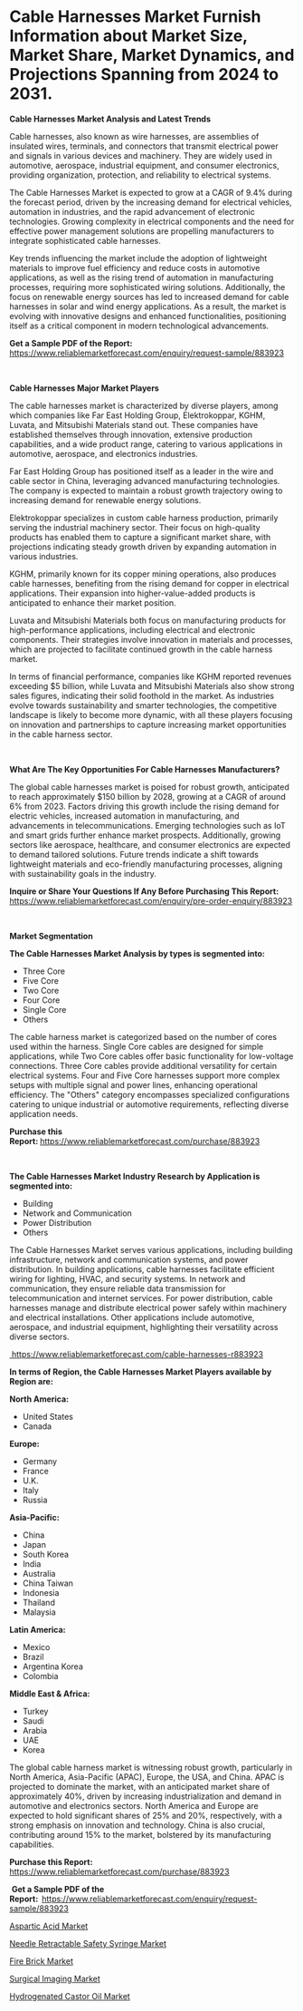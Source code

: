 <p><h1>Cable Harnesses Market Furnish Information about Market Size, Market Share, Market Dynamics, and Projections Spanning from 2024 to 2031.</h1></p><p><strong>Cable Harnesses Market Analysis and Latest Trends</strong></p>
<p><p>Cable harnesses, also known as wire harnesses, are assemblies of insulated wires, terminals, and connectors that transmit electrical power and signals in various devices and machinery. They are widely used in automotive, aerospace, industrial equipment, and consumer electronics, providing organization, protection, and reliability to electrical systems.</p><p>The Cable Harnesses Market is expected to grow at a CAGR of 9.4% during the forecast period, driven by the increasing demand for electrical vehicles, automation in industries, and the rapid advancement of electronic technologies. Growing complexity in electrical components and the need for effective power management solutions are propelling manufacturers to integrate sophisticated cable harnesses.</p><p>Key trends influencing the market include the adoption of lightweight materials to improve fuel efficiency and reduce costs in automotive applications, as well as the rising trend of automation in manufacturing processes, requiring more sophisticated wiring solutions. Additionally, the focus on renewable energy sources has led to increased demand for cable harnesses in solar and wind energy applications. As a result, the market is evolving with innovative designs and enhanced functionalities, positioning itself as a critical component in modern technological advancements.</p></p>
<p><strong>Get a Sample PDF of the Report:&nbsp;</strong> <a href="https://www.reliablemarketforecast.com/enquiry/request-sample/883923?utm_campaign=1134&utm_medium=2&utm_source=Github&utm_content=ia&utm_term=07112024&utm_id=cable-harnesses">https://www.reliablemarketforecast.com/enquiry/request-sample/883923</a></p>
<p>&nbsp;</p>
<p><strong>Cable Harnesses Major Market Players</strong></p>
<p><p>The cable harnesses market is characterized by diverse players, among which companies like Far East Holding Group, Elektrokoppar, KGHM, Luvata, and Mitsubishi Materials stand out. These companies have established themselves through innovation, extensive production capabilities, and a wide product range, catering to various applications in automotive, aerospace, and electronics industries.</p><p>Far East Holding Group has positioned itself as a leader in the wire and cable sector in China, leveraging advanced manufacturing technologies. The company is expected to maintain a robust growth trajectory owing to increasing demand for renewable energy solutions. </p><p>Elektrokoppar specializes in custom cable harness production, primarily serving the industrial machinery sector. Their focus on high-quality products has enabled them to capture a significant market share, with projections indicating steady growth driven by expanding automation in various industries.</p><p>KGHM, primarily known for its copper mining operations, also produces cable harnesses, benefiting from the rising demand for copper in electrical applications. Their expansion into higher-value-added products is anticipated to enhance their market position.</p><p>Luvata and Mitsubishi Materials both focus on manufacturing products for high-performance applications, including electrical and electronic components. Their strategies involve innovation in materials and processes, which are projected to facilitate continued growth in the cable harness market.</p><p>In terms of financial performance, companies like KGHM reported revenues exceeding $5 billion, while Luvata and Mitsubishi Materials also show strong sales figures, indicating their solid foothold in the market. As industries evolve towards sustainability and smarter technologies, the competitive landscape is likely to become more dynamic, with all these players focusing on innovation and partnerships to capture increasing market opportunities in the cable harness sector.</p></p>
<p>&nbsp;</p>
<p><strong>What Are The Key Opportunities For Cable Harnesses Manufacturers?</strong></p>
<p><p>The global cable harnesses market is poised for robust growth, anticipated to reach approximately $150 billion by 2028, growing at a CAGR of around 6% from 2023. Factors driving this growth include the rising demand for electric vehicles, increased automation in manufacturing, and advancements in telecommunications. Emerging technologies such as IoT and smart grids further enhance market prospects. Additionally, growing sectors like aerospace, healthcare, and consumer electronics are expected to demand tailored solutions. Future trends indicate a shift towards lightweight materials and eco-friendly manufacturing processes, aligning with sustainability goals in the industry.</p></p>
<p><strong>Inquire or Share Your Questions If Any Before Purchasing This Report:</strong> <a href="https://www.reliablemarketforecast.com/enquiry/pre-order-enquiry/883923?utm_campaign=1134&utm_medium=2&utm_source=Github&utm_content=ia&utm_term=07112024&utm_id=cable-harnesses">https://www.reliablemarketforecast.com/enquiry/pre-order-enquiry/883923</a></p>
<p>&nbsp;</p>
<p><strong>Market Segmentation</strong></p>
<p><strong>The Cable Harnesses Market Analysis by types is segmented into:</strong></p>
<p><ul><li>Three Core</li><li>Five Core</li><li>Two Core</li><li>Four Core</li><li>Single Core</li><li>Others</li></ul></p>
<p><p>The cable harness market is categorized based on the number of cores used within the harness. Single Core cables are designed for simple applications, while Two Core cables offer basic functionality for low-voltage connections. Three Core cables provide additional versatility for certain electrical systems. Four and Five Core harnesses support more complex setups with multiple signal and power lines, enhancing operational efficiency. The "Others" category encompasses specialized configurations catering to unique industrial or automotive requirements, reflecting diverse application needs.</p></p>
<p><strong>Purchase this Report:&nbsp;</strong><a href="https://www.reliablemarketforecast.com/purchase/883923?utm_campaign=1134&utm_medium=2&utm_source=Github&utm_content=ia&utm_term=07112024&utm_id=cable-harnesses">https://www.reliablemarketforecast.com/purchase/883923</a></p>
<p>&nbsp;</p>
<p><strong>The Cable Harnesses Market Industry Research by Application is segmented into:</strong></p>
<p><ul><li>Building</li><li>Network and Communication</li><li>Power Distribution</li><li>Others</li></ul></p>
<p><p>The Cable Harnesses Market serves various applications, including building infrastructure, network and communication systems, and power distribution. In building applications, cable harnesses facilitate efficient wiring for lighting, HVAC, and security systems. In network and communication, they ensure reliable data transmission for telecommunication and internet services. For power distribution, cable harnesses manage and distribute electrical power safely within machinery and electrical installations. Other applications include automotive, aerospace, and industrial equipment, highlighting their versatility across diverse sectors.</p></p>
<p><a href="https://www.reliablemarketforecast.com/cable-harnesses-r883923?utm_campaign=1134&utm_medium=2&utm_source=Github&utm_content=ia&utm_term=07112024&utm_id=cable-harnesses">&nbsp;https://www.reliablemarketforecast.com/cable-harnesses-r883923</a></p>
<p><strong>In terms of Region, the Cable Harnesses Market Players available by Region are:</strong></p>
<p>
    <p> <strong> North America: </strong>
        <ul>
            <li>United States</li>
            <li>Canada</li>
        </ul>
        </p> 
    <p> <strong> Europe: </strong>
        <ul>
            <li>Germany</li>
            <li>France</li>
            <li>U.K.</li>
            <li>Italy</li>
            <li>Russia</li>
        </ul>
        </p> 
    <p> <strong> Asia-Pacific: </strong>
        <ul>
            <li>China</li>
            <li>Japan</li>
            <li>South Korea</li>
            <li>India</li>
            <li>Australia</li>
            <li>China Taiwan</li>
            <li>Indonesia</li>
            <li>Thailand</li>
            <li>Malaysia</li>
        </ul>
        </p> 
    <p> <strong> Latin America: </strong>
        <ul>
            <li>Mexico</li>
            <li>Brazil</li>
            <li>Argentina Korea</li>
            <li>Colombia</li>
        </ul>
        </p> 
    <p> <strong> Middle East & Africa: </strong>
        <ul>
            <li>Turkey</li>
            <li>Saudi</li>
            <li>Arabia</li>
            <li>UAE</li>
            <li>Korea</li>
        </ul>
    </p>
    </p>
<p><p>The global cable harness market is witnessing robust growth, particularly in North America, Asia-Pacific (APAC), Europe, the USA, and China. APAC is projected to dominate the market, with an anticipated market share of approximately 40%, driven by increasing industrialization and demand in automotive and electronics sectors. North America and Europe are expected to hold significant shares of 25% and 20%, respectively, with a strong emphasis on innovation and technology. China is also crucial, contributing around 15% to the market, bolstered by its manufacturing capabilities.</p></p>
<p><strong>Purchase this Report: </strong><a href="https://www.reliablemarketforecast.com/purchase/883923?utm_campaign=1134&utm_medium=2&utm_source=Github&utm_content=ia&utm_term=07112024&utm_id=cable-harnesses">https://www.reliablemarketforecast.com/purchase/883923</a></p>
<p>&nbsp;<strong>Get a Sample PDF of the Report:&nbsp;&nbsp;</strong><a href="https://www.reliablemarketforecast.com/enquiry/request-sample/883923?utm_campaign=1134&utm_medium=2&utm_source=Github&utm_content=ia&utm_term=07112024&utm_id=cable-harnesses">https://www.reliablemarketforecast.com/enquiry/request-sample/883923</a></p>
<p><strong></strong></p>
<p><p><a href="https://github.com/alea79alre/Market-Research-Report-List-1/blob/main/aspartic-acid-market.md?utm_campaign=1134&utm_medium=2&utm_source=Github&utm_content=ia&utm_term=07112024&utm_id=cable-harnesses">Aspartic Acid Market</a></p><p><a href="https://issuu.com/reportprime-2/docs/needle-retractable-safety-syringe-m_f7da720f686c01?utm_campaign=1134&utm_medium=2&utm_source=Github&utm_content=ia&utm_term=07112024&utm_id=cable-harnesses">Needle Retractable Safety Syringe Market</a></p><p><a href="https://github.com/malika4dt4reta/Market-Research-Report-List-1/blob/main/fire-brick-market.md?utm_campaign=1134&utm_medium=2&utm_source=Github&utm_content=ia&utm_term=07112024&utm_id=cable-harnesses">Fire Brick Market</a></p><p><a href="https://issuu.com/reportprime-2/docs/surgical-imaging-market-size-2030.p_beae3b1a9903c8?utm_campaign=1134&utm_medium=2&utm_source=Github&utm_content=ia&utm_term=07112024&utm_id=cable-harnesses">Surgical Imaging Market</a></p><p><a href="https://github.com/karolinec5dqui/Market-Research-Report-List-1/blob/main/hydrogenated-castor-oil-market.md?utm_campaign=1134&utm_medium=2&utm_source=Github&utm_content=ia&utm_term=07112024&utm_id=cable-harnesses">Hydrogenated Castor Oil Market</a></p></p>